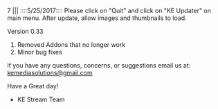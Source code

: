 7
||| 
::::5/25/2017::::
Please click on "Quit" and click on  "KE Updater" on main menu. After update, allow images and thumbnails to load.

Version 0.33
  1. Removed Addons that no longer work
  2. Minor bug fixes 

 

if you have any questions, concerns, or suggestions email us at: kemediasolutions@gmail.com 

Have a Great day!

- KE Stream Team
